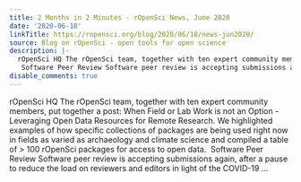 ```yaml
---
title: 2 Months in 2 Minutes - rOpenSci News, June 2020
date: '2020-06-18'
linkTitle: https://ropensci.org/blog/2020/06/18/news-jun2020/
source: Blog on rOpenSci - open tools for open science
description: |-
  rOpenSci HQ The rOpenSci team, together with ten expert community members, put together a post: When Field or Lab Work is not an Option - Leveraging Open Data Resources for Remote Research. We highlighted examples of how specific collections of packages are being used right now in fields as varied as archaeology and climate science and compiled a table of &gt; 100 rOpenSci packages for access to open data.
   Software Peer Review Software peer review is accepting submissions again, after a pause to reduce the load on reviewers and editors in light of the COVID-19 ...
disable_comments: true
---
```

rOpenSci HQ The rOpenSci team, together with ten expert community members, put together a post: When Field or Lab Work is not an Option - Leveraging Open Data Resources for Remote Research. We highlighted examples of how specific collections of packages are being used right now in fields as varied as archaeology and climate science and compiled a table of &gt; 100 rOpenSci packages for access to open data.
 Software Peer Review Software peer review is accepting submissions again, after a pause to reduce the load on reviewers and editors in light of the COVID-19 ...